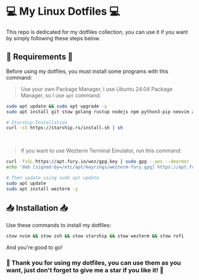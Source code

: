 # 💻 My Linux Dotfiles 💻
This repo is dedicated for my dotfiles collection, you can use it if you want by simply following these steps below. 

## 📜 Requirements 📜
Before using my dotfiles, you must install some programs with this command:
<br></b>
> Use your own Package Manager, I use Ubuntu 24.04 Package Manager, so I use `apt` command:
```bash
sudo apt update && sudo apt upgrade -y
sudo apt install git stow golang rustup nodejs npm python3-pip neovim zsh curl rofi -y

# Starship Installation
curl -sS https://starship.rs/install.sh | sh
```
<br></b>
> If you want to use Wezterm Terminal Emulator, run this command:
```bash
curl -fsSL https://apt.fury.io/wez/gpg.key | sudo gpg --yes --dearmor -o /etc/apt/keyrings/wezterm-fury.gpg
echo 'deb [signed-by=/etc/apt/keyrings/wezterm-fury.gpg] https://apt.fury.io/wez/ * *' | sudo tee /etc/apt/sources.list.d/wezterm.list

# Then update using sudo apt update
sudo apt update
sudo apt install wezterm -y
```

## 📥 Installation 📥
Use these commands to install my dotfiles:
```bash
stow nvim && stow zsh && stow starship && stow wezterm && stow rofi
```
And you're good to go!<br>

### 🌟 Thank you for using my dotfiles, you can use them as you want, just don't forget to give me a star if you like it! 🌟
